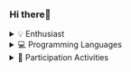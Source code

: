 ### Hi there👋
<details>
  <summary>💡 Enthusiast</summary>  
  
  ![AR](https://img.shields.io/badge/AugmentedReality-enthusiast-blue.svg?&style=for-the-badge&logo=augmented-reality&logoColor=white)
  ![AI](https://img.shields.io/badge/ArtificialIntelligence-enthusiast-blue.svg?&style=for-the-badge&logo=artificial-intelligence&logoColor=white)
</details>
  
<details>
  <summary>💻 Programming Languages</summary>

  ![Python](https://img.shields.io/badge/Python-3776AB.svg?style=for-the-badge&logo=python&logoColor=white) ![C#](https://img.shields.io/badge/C%23-239120.svg?style=for-the-badge&logo=c-sharp&logoColor=white) ![JavaScript](https://img.shields.io/badge/JavaScript-F7DF1E.svg?style=for-the-badge&logo=javascript&logoColor=black)  
</details>

<details>
  <summary>🌟 Participation Activities</summary>
  
  -프로그래머스 인공지능 데브코스 4기(2022-09-19 ~ 2023-02-17)  
  -LG AImers 3기(2023.07.01 ~ 2023.08.28)  
  -스마일게이트멤버십AI 3기(2023-07-14 ~ 2023-11-10)    
  

</details>
